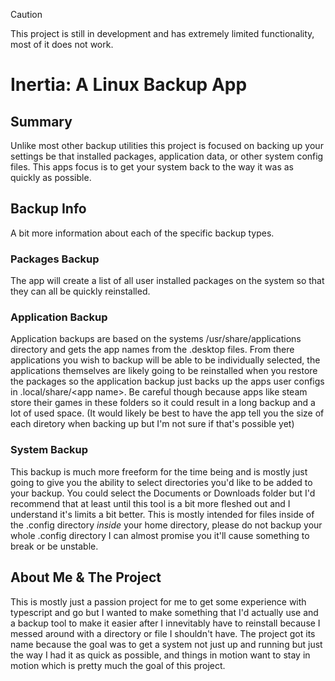 > [!CAUTION]
> This project is still in development and has extremely limited functionality, most of it does not work.

# Inertia: A Linux Backup App

## Summary

Unlike most other backup utilities this project is focused on backing up your settings be that installed packages,
application data, or other system config files. This apps focus is to get your system back to the way it was as quickly as possible.

## Backup Info

A bit more information about each of the specific backup types.

### Packages Backup

The app will create a list of all user installed packages on the system so that they can all be quickly reinstalled.

### Application Backup

Application backups are based on the systems /usr/share/applications directory and gets the app names from the .desktop files.
From there applications you wish to backup will be able to be individually selected, the applications themselves are likely going to
be reinstalled when you restore the packages so the application backup just backs up the apps user configs in .local/share/\<app name\>.
Be careful though because apps like steam store their games in these folders so it could result in a long backup and a lot of used space.
(It would likely be best to have the app tell you the size of each diretory when backing up but I'm not sure if that's possible yet)

### System Backup

This backup is much more freeform for the time being and is mostly just going to give you the ability to select directories you'd like 
to be added to your backup. You could select the Documents or Downloads folder but I'd recommend that at least until this tool is a bit
more fleshed out and I understand it's limits a bit better. This is mostly intended for files inside of the .config directory *inside* your 
home directory, please do not backup your whole .config directory I can almost promise you it'll cause something to break or be unstable.


## About Me & The Project

This is mostly just a passion project for me to get some experience with typescript and go but I wanted to make something that I'd actually
use and a backup tool to make it easier after I innevitably have to reinstall because I messed around with a directory or file I shouldn't have.
The project got its name because the goal was to get a system not just up and running but just the way I had it as quick as possible, and things
in motion want to stay in motion which is pretty much the goal of this project.